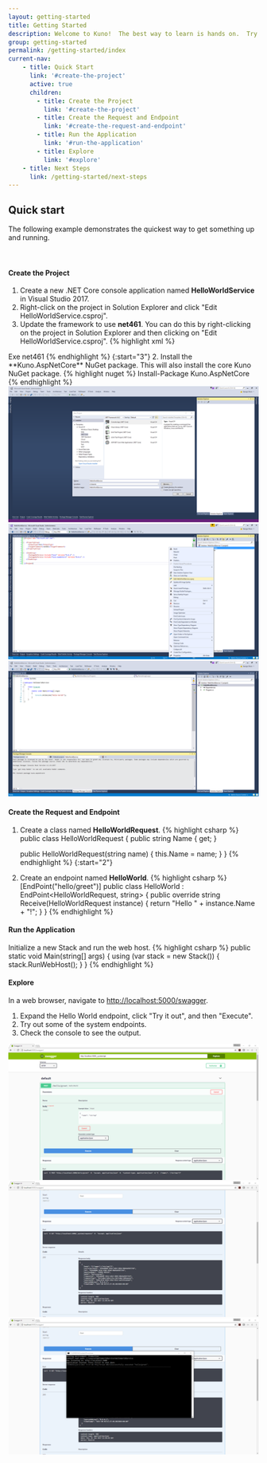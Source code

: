 ```yaml
---
layout: getting-started
title: Getting Started
description: Welcome to Kuno!  The best way to learn is hands on.  Try the Quick Start below.
group: getting-started
permalink: /getting-started/index
current-nav:
    - title: Quick Start
      link: '#create-the-project'
      active: true
      children:
        - title: Create the Project
          link: '#create-the-project'
        - title: Create the Request and Endpoint
          link: '#create-the-request-and-endpoint'
        - title: Run the Application
          link: '#run-the-application'
        - title: Explore
          link: '#explore'
    - title: Next Steps
      link: /getting-started/next-steps
---
```


## Quick start

The following example demonstrates the quickest way to get something up and running.

<div style="height:20px">&nbsp;</div>

#### Create the Project
1. Create a new .NET Core console application named **HelloWorldService** in Visual Studio 2017.
2. Right-click on the project in Solution Explorer and click "Edit HelloWorldService.csproj".
3. Update the framework to use **net461**.  You can do this by right-clicking on the project in 
Solution Explorer and then clicking on "Edit HelloWorldService.csproj".
{% highlight xml %}
<Project Sdk="Microsoft.NET.Sdk">
  <PropertyGroup>
    <OutputType>Exe</OutputType>
    <TargetFramework>net461</TargetFramework>
  </PropertyGroup>
</Project>
{% endhighlight %}
{:start="3"}
2. Install the **Kuno.AspNetCore** NuGet package.  This will also install the core Kuno NuGet package.  
{% highlight nuget %}
Install-Package Kuno.AspNetCore
{% endhighlight %}
<div class="lightgallery">
  <a href="/assets/img/hello-world-project.png">
      <img src="/assets/img/hello-world-project.png" />
  </a>
  <a href="/assets/img/change-framework.png">
      <img src="/assets/img/change-framework.png" />
  </a>
  <a href="/assets/img/nuget.png">
      <img src="/assets/img/nuget.png" />
  </a>
</div>


#### Create the Request and Endpoint

1. Create a class named **HelloWorldRequest**.
{% highlight csharp %}
public class HelloWorldRequest
{
    public string Name { get; }

    public HelloWorldRequest(string name)
    {
        this.Name = name;
    }
}
{% endhighlight %}
{:start="2"}
2. Create an endpoint named **HelloWorld**.
{% highlight csharp %}
[EndPoint("hello/greet")]
public class HelloWorld : EndPoint<HelloWorldRequest, string>
{
    public override string Receive(HelloWorldRequest instance)
    {
        return "Hello " + instance.Name + "!";
    }
}
{% endhighlight %}

#### Run the Application
Initialize a new Stack and run the web host.
{% highlight csharp %}
public static void Main(string[] args)
{
    using (var stack = new Stack())
    {
        stack.RunWebHost();
    }
}
{% endhighlight %}

#### Explore
In a web browser, navigate to [http://localhost:5000/swagger](http://localhost:5000/swagger).

1. Expand the Hello World endpoint, click "Try it out", and then "Execute".
2. Try out some of the system endpoints.
3. Check the console to see the output.

<div class="lightgallery">
  <a href="/assets/img/swagger.png">
      <img src="/assets/img/swagger.png" />
  </a>
  <a href="/assets/img/swagger2.png">
      <img src="/assets/img/swagger2.png" />
  </a>
   <a href="/assets/img/console.png">
      <img src="/assets/img/console.png" />
  </a>
</div>
<script src="https://code.jquery.com/jquery-3.2.1.slim.min.js" integrity="sha256-k2WSCIexGzOj3Euiig+TlR8gA0EmPjuc79OEeY5L45g=" crossorigin="anonymous"></script>
<script src="https://cdn.jsdelivr.net/g/lightgallery,lg-autoplay,lg-fullscreen,lg-hash,lg-pager,lg-share,lg-thumbnail,lg-video,lg-zoom"></script>

<style type="text/css">
.lg-backdrop.in {
    opacity: 0.65;
}

.fixed-size.lg-outer .lg-inner {
}

.fixed-size.lg-outer .lg-sub-html {
    position: absolute;
    text-align: left;
}

.fixed-size.lg-outer .lg-toolbar {
    background-color: transparent;
    height: 0;
}

.fixed-size.lg-outer .lg-toolbar .lg-icon {
    color: #FFF;
}

.fixed-size.lg-outer .lg-img-wrap {
    padding: 12px;
}

.lightgallery a {
    text-decoration: none !important;
}
</style>

<script type="text/javascript">
$(".lightgallery").lightGallery({
    mode: 'lg-fade',
    addClass: 'fixed-size',
    download: false,
    startClass: '',
    enableSwipe: false,
    enableDrag: false,
    share:false,
    autoplay:false,
    autoplayControls:false,
    thumbnail: false,
    actualSize: false,
    hideControlOnEnd: true,
    loop: false,
    speed: 200}); 
</script>